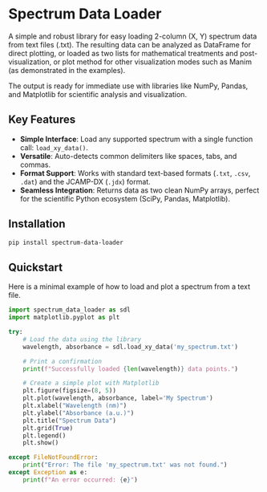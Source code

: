 # Spectrum Data Loader

A simple and robust library for easy loading 2-column (X, Y) spectrum data from text files (.txt). The resulting data can be analyzed as DataFrame for direct plotting, or loaded as two lists for mathematical treatments and post-visualization, or plot method for other visualization modes such as Manim (as demonstrated in the examples).

The output is ready for immediate use with libraries like NumPy, Pandas, and Matplotlib for scientific analysis and visualization.

## Key Features

-   **Simple Interface**: Load any supported spectrum with a single function call: `load_xy_data()`.
-   **Versatile**: Auto-detects common delimiters like spaces, tabs, and commas.
-   **Format Support**: Works with standard text-based formats (`.txt`, `.csv`, `.dat`) and the JCAMP-DX (`.jdx`) format.
-   **Seamless Integration**: Returns data as two clean NumPy arrays, perfect for the scientific Python ecosystem (SciPy, Pandas, Matplotlib).

## Installation

```bash
pip install spectrum-data-loader
```

## Quickstart

Here is a minimal example of how to load and plot a spectrum from a text file.

```python
import spectrum_data_loader as sdl
import matplotlib.pyplot as plt

try:
    # Load the data using the library
    wavelength, absorbance = sdl.load_xy_data('my_spectrum.txt')

    # Print a confirmation
    print(f"Successfully loaded {len(wavelength)} data points.")

    # Create a simple plot with Matplotlib
    plt.figure(figsize=(8, 5))
    plt.plot(wavelength, absorbance, label='My Spectrum')
    plt.xlabel("Wavelength (nm)")
    plt.ylabel("Absorbance (a.u.)")
    plt.title("Spectrum Data")
    plt.grid(True)
    plt.legend()
    plt.show()

except FileNotFoundError:
    print("Error: The file 'my_spectrum.txt' was not found.")
except Exception as e:
    print(f"An error occurred: {e}")
```